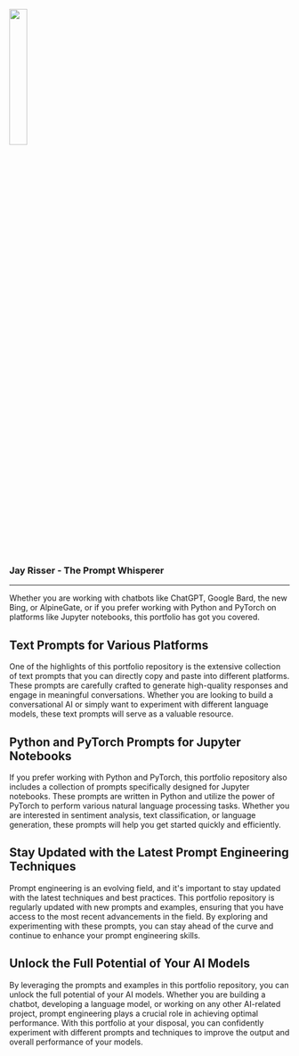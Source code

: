 <img src = "https://github.com/Prompt-Whisperer/Prompt-Whisperer/assets/135996715/0227e30b-b33c-42b6-86b1-0cf7ef597c22" width=25% hieght=25%><br>
### Jay Risser - The Prompt Whisperer
---
Whether you are working with chatbots like ChatGPT, Google Bard, the new Bing, or AlpineGate, or if you prefer working with Python and PyTorch on platforms like Jupyter notebooks, this portfolio has got you covered.

## Text Prompts for Various Platforms

One of the highlights of this portfolio repository is the extensive collection of text prompts that you can directly copy and paste into different platforms. These prompts are carefully crafted to generate high-quality responses and engage in meaningful conversations. Whether you are looking to build a conversational AI or simply want to experiment with different language models, these text prompts will serve as a valuable resource.

## Python and PyTorch Prompts for Jupyter Notebooks

If you prefer working with Python and PyTorch, this portfolio repository also includes a collection of prompts specifically designed for Jupyter notebooks. These prompts are written in Python and utilize the power of PyTorch to perform various natural language processing tasks. Whether you are interested in sentiment analysis, text classification, or language generation, these prompts will help you get started quickly and efficiently.

## Stay Updated with the Latest Prompt Engineering Techniques

Prompt engineering is an evolving field, and it's important to stay updated with the latest techniques and best practices. This portfolio repository is regularly updated with new prompts and examples, ensuring that you have access to the most recent advancements in the field. By exploring and experimenting with these prompts, you can stay ahead of the curve and continue to enhance your prompt engineering skills.

## Unlock the Full Potential of Your AI Models

By leveraging the prompts and examples in this portfolio repository, you can unlock the full potential of your AI models. Whether you are building a chatbot, developing a language model, or working on any other AI-related project, prompt engineering plays a crucial role in achieving optimal performance. With this portfolio at your disposal, you can confidently experiment with different prompts and techniques to improve the output and overall performance of your models.
